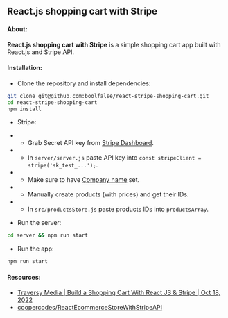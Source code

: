 
## React.js shopping cart with Stripe



#### About:

**React.js shopping cart with Stripe** is a simple shopping cart app built with React.js and Stripe API.


#### Installation:

- Clone the repository and install dependencies:
```bash
git clone git@github.com:boolfalse/react-stripe-shopping-cart.git
cd react-stripe-shopping-cart
npm install
```

- Stripe:
- - Grab Secret API key from [Stripe Dashboard](https://dashboard.stripe.com/test/apikeys).
- - In `server/server.js` paste API key into `const stripeClient = stripe('sk_test_...');`.
- - Make sure to have [Company name](https://dashboard.stripe.com/account) set.
- - Manually create products (with prices) and get their IDs.
- - In `src/productsStore.js` paste products IDs into `productsArray`.

- Run the server:
```bash
cd server && npm run start
```

- Run the app:
```bash
npm run start
```


#### Resources:

- [Traversy Media | Build a Shopping Cart With React JS & Stripe | Oct 18, 2022](https://www.youtube.com/watch?v=_8M-YVY76O8)
- [coopercodes/ReactEcommerceStoreWithStripeAPI](https://github.com/coopercodes/ReactEcommerceStoreWithStripeAPI)
